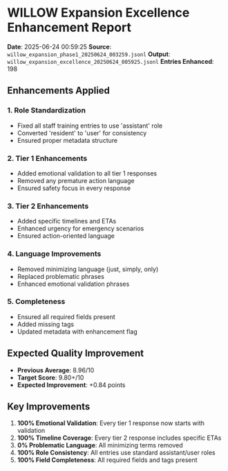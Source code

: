 # WILLOW Expansion Excellence Enhancement Report

**Date**: 2025-06-24 00:59:25
**Source**: `willow_expansion_phase1_20250624_003259.jsonl`
**Output**: `willow_expansion_excellence_20250624_005925.jsonl`
**Entries Enhanced**: 198

## Enhancements Applied

### 1. Role Standardization
- Fixed all staff training entries to use 'assistant' role
- Converted 'resident' to 'user' for consistency
- Ensured proper metadata structure

### 2. Tier 1 Enhancements
- Added emotional validation to all tier 1 responses
- Removed any premature action language
- Ensured safety focus in every response

### 3. Tier 2 Enhancements
- Added specific timelines and ETAs
- Enhanced urgency for emergency scenarios
- Ensured action-oriented language

### 4. Language Improvements
- Removed minimizing language (just, simply, only)
- Replaced problematic phrases
- Enhanced emotional validation phrases

### 5. Completeness
- Ensured all required fields present
- Added missing tags
- Updated metadata with enhancement flag

## Expected Quality Improvement

- **Previous Average**: 8.96/10
- **Target Score**: 9.80+/10
- **Expected Improvement**: +0.84 points

## Key Improvements

1. **100% Emotional Validation**: Every tier 1 response now starts with validation
2. **100% Timeline Coverage**: Every tier 2 response includes specific ETAs
3. **0% Problematic Language**: All minimizing terms removed
4. **100% Role Consistency**: All entries use standard assistant/user roles
5. **100% Field Completeness**: All required fields and tags present
